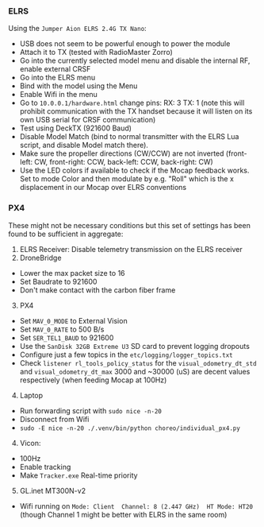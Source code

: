 ### ELRS

Using the `Jumper Aion ELRS 2.4G TX Nano`:

- USB does not seem to be powerful enough to power the module
- Attach it to TX (tested with RadioMaster Zorro)
- Go into the currently selected model menu and disable the internal RF, enable external CRSF
- Go into the ELRS menu
- Bind with the model using the Menu
- Enable Wifi in the menu
- Go to `10.0.0.1/hardware.html` change pins: RX: 3  TX: 1 (note this will prohibit communication with the TX handset because it will listen on its own USB serial for CRSF communication)
- Test using DeckTX (921600 Baud)
- Disable Model Match (bind to normal transmitter with the ELRS Lua script, and disable Model match there).
- Make sure the propeller directions (CW/CCW) are not inverted (front-left: CW, front-right: CCW, back-left: CCW, back-right: CW)
- Use the LED colors if available to check if the Mocap feedback works. Set to mode Color and then modulate by e.g. "Roll" which is the x displacement in our Mocap over ELRS conventions



### PX4
These might not be necessary conditions but this set of settings has been found to be sufficient in aggregate:

1. ELRS Receiver: Disable telemetry transmission on the ELRS receiver
2. DroneBridge
  - Lower the max packet size to 16
  - Set Baudrate to 921600
  - Don't make contact with the carbon fiber frame
3. PX4
  - Set `MAV_0_MODE` to External Vision
  - Set `MAV_0_RATE` to 500 B/s
  - Set `SER_TEL1_BAUD` to 921600
  - Use the `SanDisk 32GB Extreme U3` SD card to prevent logging dropouts
  - Configure just a few topics in the `etc/logging/logger_topics.txt`
  - Check `listener rl_tools_policy_status` for the `visual_odometry_dt_std` and `visual_odometry_dt_max` 3000 and ~30000 (uS) are decent values respectively (when feeding Mocap at 100Hz)
4. Laptop
  - Run forwarding script with `sudo nice -n-20`
  - Disconnect from Wifi
  - `sudo -E nice -n-20 ./.venv/bin/python choreo/individual_px4.py`
4. Vicon: 
  - 100Hz
  - Enable tracking
  - Make `Tracker.exe` Real-time priority
5. GL.inet MT300N-v2
  - Wifi running on `Mode: Client  Channel: 8 (2.447 GHz)  HT Mode: HT20` (though Channel 1 might be better with ELRS in the same room)